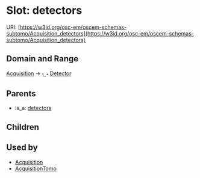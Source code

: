 
# Slot: detectors



URI: [https://w3id.org/osc-em/oscem-schemas-subtomo/Acquisition_detectors](https://w3id.org/osc-em/oscem-schemas-subtomo/Acquisition_detectors)


## Domain and Range

[Acquisition](Acquisition.md) &#8594;  <sub>1..\*</sub> [Detector](Detector.md)

## Parents

 *  is_a: [detectors](detectors.md)

## Children


## Used by

 * [Acquisition](Acquisition.md)
 * [AcquisitionTomo](AcquisitionTomo.md)
